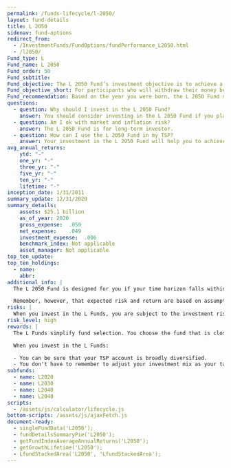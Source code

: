 ```yaml
---
permalink: /funds-lifecycle/l-2050/
layout: fund-details
title: L 2050
sidenav: fund-options
redirect_from:
  - /InvestmentFunds/FundOptions/fundPerformance_L2050.html
  - /l2050/
Fund_type: L
Fund_name: L 2050
Fund_order: 50
Fund_subtitle:
Fund_objective: The L 2050 Fund’s investment objective is to achieve a high level of growth with a very low emphasis on preservation of assets. The Fund's allocation in the G, F, C, S, and I Funds is adjusted quarterly. The L 2050 Fund will roll into the L Income Fund automatically in July 2050 when its allocation becomes the same as the allocation of the L Income Fund.
Fund_objective_short: For participants who will withdraw their money beginning 2048 through 2052.
Fund_recommendation: Based on the year you were born, the L 2050 Fund may be a good choice for you because you could have decades until retirement and can ride out any fluctuations in the market.
questions:
  - question: Why should I invest in the L 2050 Fund?
    answer: You should consider investing in the L 2050 Fund if you plan to withdraw from your account between 2048 – 2052.
  - question: Am I ok with market and inflation risk?
    answer: The L 2050 Fund is for long-term investor.
  - question: How can I use the L 2050 Fund in my TSP?
    answer: Your investment in the L 2050 Fund will help you to achieve the best expected return for the amount of expected risk that is appropriate for your time horizon. The L 2050 Fund makes the investing process easy for you because you do not have to figure out how to diversify your account or how and when to rebalance - it’s done for you.
avg_annual_returns:
    ytd: "-"
    one_yr: "-"
    three_yr: "-"
    five_yr: "-"
    ten_yr: "-"
    lifetime: "-"
inception_date: 1/31/2011
summary_update: 12/31/2020
summary_details:
    assets: $25.1 billion
    as_of_year: 2020
    gross_expense:  .059
    net_expense:    .049
    investment_expense:  .006
    benchmark_index: Not applicable
    asset_manager: Not applicable
top_ten_update:
top_ten_holdings:
  - name:
    abbr:
additional_info: |
  The L 2050 Fund is designed for you if your time horizon falls within the 2048 through 2052 range. The asset allocation of this fund is adjusted quarterly, moving to a more conservative mix, gradually approaching that of the L Income Fund. Between quarterly adjustments, the asset allocation of the L 2050 Fund is maintained through daily rebalancing to the fund’s target allocation.

  Remember, however, that expected risk and return are based on assumptions about future economic conditions and investment performance. There is no guaranteed rate of return for any period, either short-term or long-term. For the fund’s historical returns, visit [Share Price History]({{ site.baseurl }}/fund-performance/share-price-history/). Past performance does not guarantee future results.
risks: |
  When you invest in the L Funds, you are subject to the investment risks associated with the G, F, C, S, and I funds. Your account is not guaranteed against loss. The L Funds can have periods of gain and loss, just as the individual TSP funds do.
risk_level: high
rewards: |
  The L Funds simplify fund selection. You choose the fund that is closest to your target date (or, if your target date falls between the target dates that are offered, you can split your account between the two target date funds closest to your time horizon).

  When you invest in the L Funds:

  - You can be sure that your TSP account is broadly diversified.
  - You don't have to remember to adjust your investment mix as your target date approaches - it's done for you.
subfunds:
  - name: L2020
  - name: L2030
  - name: L2040
  - name: L2040
scripts:
  - /assets/js/calculator/lifecycle.js
bottom-scripts: /assets/js/ajaxFetch.js
document-ready:
  - singleFundData('L2050');
  - fundDetailsSummaryPie('L2050');
  - getFundIndexAverageAnnualReturns('L2050');
  - getGrowthLifetime('L2050');
  - LfundStackedArea('L2050', 'LfundStackedArea');
---
```

